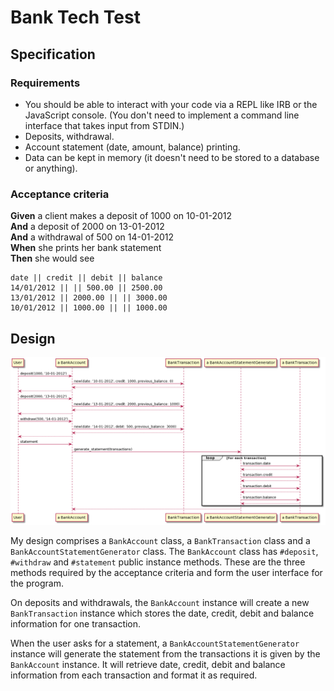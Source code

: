 # Bank Tech Test

## Specification

### Requirements

* You should be able to interact with your code via a REPL like IRB or the JavaScript console.  (You don't need to implement a command line interface that takes input from STDIN.)
* Deposits, withdrawal.
* Account statement (date, amount, balance) printing.
* Data can be kept in memory (it doesn't need to be stored to a database or anything).

### Acceptance criteria

**Given** a client makes a deposit of 1000 on 10-01-2012  
**And** a deposit of 2000 on 13-01-2012  
**And** a withdrawal of 500 on 14-01-2012  
**When** she prints her bank statement  
**Then** she would see

```irb
date || credit || debit || balance
14/01/2012 || || 500.00 || 2500.00
13/01/2012 || 2000.00 || || 3000.00
10/01/2012 || 1000.00 || || 1000.00
```

## Design

![Sequence diagram for Bank tech test](/sequence-diagram.png)

My design comprises a `BankAccount` class, a `BankTransaction` class and a `BankAccountStatementGenerator` class. The `BankAccount` class has `#deposit`, `#withdraw` and `#statement` public instance methods. These are the three methods required by the acceptance criteria and form the user interface for the program.

On deposits and withdrawals, the `BankAccount` instance will create a new `BankTransaction` instance which stores the date, credit, debit and balance information for one transaction.

When the user asks for a statement, a `BankAccountStatementGenerator` instance will generate the statement from the transactions it is given by the `BankAccount` instance. It will retrieve date, credit, debit and balance information from each transaction and format it as required.
